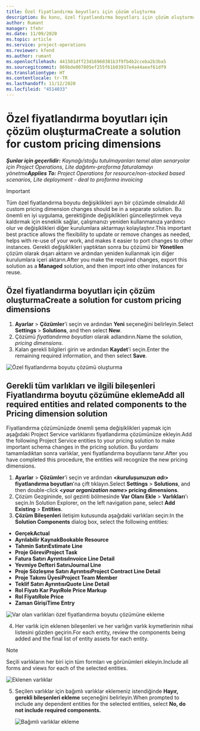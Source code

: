 ```yaml
---
title: Özel fiyatlandırma boyutları için çözüm oluşturma
description: Bu konu, özel fiyatlandırma boyutları için çözüm oluşturma hakkında bilgi sağlar.
author: Rumant
manager: tfehr
ms.date: 11/09/2020
ms.topic: article
ms.service: project-operations
ms.reviewer: kfend
ms.author: rumant
ms.openlocfilehash: 441501dff23d16960381b3f9fb4b2cceba2b3ba5
ms.sourcegitcommit: 869bde007805ef255f61b03937e4a44aeef61df9
ms.translationtype: HT
ms.contentlocale: tr-TR
ms.lasthandoff: 11/12/2020
ms.locfileid: "4514033"
---
```

# <a name="create-a-solution-for-custom-pricing-dimensions"></a><span data-ttu-id="90d4b-103">Özel fiyatlandırma boyutları için çözüm oluşturma</span><span class="sxs-lookup"><span data-stu-id="90d4b-103">Create a solution for custom pricing dimensions</span></span>

 <span data-ttu-id="90d4b-104">_**Şunlar için geçerlidir:** Kaynağı/stoğu tutulmayanları temel alan senaryolar için Project Operations, Lite dağıtımı-proforma faturalamayı yönetme_</span><span class="sxs-lookup"><span data-stu-id="90d4b-104">_**Applies To:** Project Operations for resource/non-stocked based scenarios, Lite deployment - deal to proforma invoicing_</span></span> 

>[!IMPORTANT]
><span data-ttu-id="90d4b-105">Tüm özel fiyatlandırma boyutu değişiklikleri ayrı bir çözümde olmalıdır.</span><span class="sxs-lookup"><span data-stu-id="90d4b-105">All custom pricing dimension changes should be in a separate solution.</span></span> <span data-ttu-id="90d4b-106">Bu önemli en iyi uygulama, gerektiğinde değişiklikleri güncelleştirmek veya kaldırmak için esneklik sağlar, çalışmanızı yeniden kullanmanıza yardımcı olur ve değişiklikleri diğer kurulumlara aktarmayı kolaylaştırır.</span><span class="sxs-lookup"><span data-stu-id="90d4b-106">This important best practice allows the flexibility to update or remove changes as needed, helps with re-use of your work, and makes it easier to port changes to other instances.</span></span> <span data-ttu-id="90d4b-107">Gerekli değişiklikleri yaptıktan sonra bu çözümü bir **Yönetilen** çözüm olarak dışarı aktarın ve ardından yeniden kullanmak için diğer kurulumlara içeri aktarın.</span><span class="sxs-lookup"><span data-stu-id="90d4b-107">After you make the required changes, export this solution as a **Managed** solution, and then import into other instances for reuse.</span></span>

## <a name="create-a-solution-for-custom-pricing-dimensions"></a><span data-ttu-id="90d4b-108">Özel fiyatlandırma boyutları için çözüm oluşturma</span><span class="sxs-lookup"><span data-stu-id="90d4b-108">Create a solution for custom pricing dimensions</span></span>

1.  <span data-ttu-id="90d4b-109">**Ayarlar** > **Çözümler**'i seçin ve ardından **Yeni** seçeneğini belirleyin.</span><span class="sxs-lookup"><span data-stu-id="90d4b-109">Select **Settings** > **Solutions**, and then select **New**.</span></span>
2.  <span data-ttu-id="90d4b-110">Çözümü *<your organization name> fiyatlandırma boyutları* olarak adlandırın.</span><span class="sxs-lookup"><span data-stu-id="90d4b-110">Name the solution, *<your organization name> pricing dimensions*.</span></span>
3. <span data-ttu-id="90d4b-111">Kalan gerekli bilgileri girin ve ardından **Kaydet**'i seçin.</span><span class="sxs-lookup"><span data-stu-id="90d4b-111">Enter the remaining required information, and then select **Save**.</span></span>

  ![Özel fiyatlandırma boyutu çözümü oluşturma](./media/Creation-of-custom-pricing-dimension-solution.png)
 
## <a name="add-all-required-entities-and-related-components-to-the-pricing-dimension-solution"></a><span data-ttu-id="90d4b-113">Gerekli tüm varlıkları ve ilgili bileşenleri Fiyatlandırma boyutu çözümüne ekleme</span><span class="sxs-lookup"><span data-stu-id="90d4b-113">Add all required entities and related components to the Pricing dimension solution</span></span>

<span data-ttu-id="90d4b-114">Fiyatlandırma çözümünüzde önemli şema değişiklikleri yapmak için aşağıdaki Project Service varlıklarını fiyatlandırma çözümünüze ekleyin.</span><span class="sxs-lookup"><span data-stu-id="90d4b-114">Add the following Project Service entities to your pricing solution to make important schema changes in the pricing solution.</span></span> <span data-ttu-id="90d4b-115">Bu yordamı tamamladıktan sonra varlıklar, yeni fiyatlandırma boyutlarını tanır.</span><span class="sxs-lookup"><span data-stu-id="90d4b-115">After you have completed this procedure, the entities will recognize the new pricing dimensions.</span></span>

1.  <span data-ttu-id="90d4b-116">**Ayarlar** > **Çözümler**'i seçin ve ardından **<*kuruluşunuzun adı*> fiyatlandırma boyutları**'na çift tıklayın.</span><span class="sxs-lookup"><span data-stu-id="90d4b-116">Select **Settings** > **Solutions**, and then double-click **<*your organization name*> pricing dimensions**.</span></span>
2.  <span data-ttu-id="90d4b-117">Çözüm Gezgininde, sol gezinti bölmesinde **Var Olanı Ekle** > **Varlıkları**'ı seçin.</span><span class="sxs-lookup"><span data-stu-id="90d4b-117">In Solution Explorer, on the left navigation pane, select **Add Existing** > **Entities**.</span></span>
3.  <span data-ttu-id="90d4b-118">**Çözüm Bileşenleri** iletişim kutusunda aşağıdaki varlıkları seçin:</span><span class="sxs-lookup"><span data-stu-id="90d4b-118">In the **Solution Components** dialog box, select the following entities:</span></span>
 
   - <span data-ttu-id="90d4b-119">**Gerçek**</span><span class="sxs-lookup"><span data-stu-id="90d4b-119">**Actual**</span></span>
   - <span data-ttu-id="90d4b-120">**Ayrılabilir Kaynak**</span><span class="sxs-lookup"><span data-stu-id="90d4b-120">**Bookable Resource**</span></span>
   - <span data-ttu-id="90d4b-121">**Tahmin Satırı**</span><span class="sxs-lookup"><span data-stu-id="90d4b-121">**Estimate Line**</span></span>
   - <span data-ttu-id="90d4b-122">**Proje Görevi**</span><span class="sxs-lookup"><span data-stu-id="90d4b-122">**Project Task**</span></span>
   - <span data-ttu-id="90d4b-123">**Fatura Satırı Ayrıntısı**</span><span class="sxs-lookup"><span data-stu-id="90d4b-123">**Invoice Line Detail**</span></span>
   - <span data-ttu-id="90d4b-124">**Yevmiye Defteri Satırı**</span><span class="sxs-lookup"><span data-stu-id="90d4b-124">**Journal Line**</span></span>
   - <span data-ttu-id="90d4b-125">**Proje Sözleşme Satırı Ayrıntısı**</span><span class="sxs-lookup"><span data-stu-id="90d4b-125">**Project Contract Line Detail**</span></span>
   - <span data-ttu-id="90d4b-126">**Proje Takımı Üyesi**</span><span class="sxs-lookup"><span data-stu-id="90d4b-126">**Project Team Member**</span></span>
   - <span data-ttu-id="90d4b-127">**Teklif Satırı Ayrıntısı**</span><span class="sxs-lookup"><span data-stu-id="90d4b-127">**Quote Line Detail**</span></span>
   - <span data-ttu-id="90d4b-128">**Rol Fiyatı Kar Payı**</span><span class="sxs-lookup"><span data-stu-id="90d4b-128">**Role Price Markup**</span></span>
   - <span data-ttu-id="90d4b-129">**Rol Fiyatı**</span><span class="sxs-lookup"><span data-stu-id="90d4b-129">**Role Price**</span></span>
   - <span data-ttu-id="90d4b-130">**Zaman Girişi**</span><span class="sxs-lookup"><span data-stu-id="90d4b-130">**Time Entry**</span></span>
 
   ![Var olan varlıkları özel fiyatlandırma boyutu çözümüne ekleme](./media/Existing-entities-to-PD-solution.png)
 
 4. <span data-ttu-id="90d4b-132">Her varlık için eklenen bileşenleri ve her varlığın varlık kıymetlerinin nihai listesini gözden geçirin.</span><span class="sxs-lookup"><span data-stu-id="90d4b-132">For each entity, review the components being added and the final list of entity assets for each entity.</span></span> 

   >[!NOTE]
   > <span data-ttu-id="90d4b-133">Seçili varlıkların her biri için tüm formları ve görünümleri ekleyin.</span><span class="sxs-lookup"><span data-stu-id="90d4b-133">Include all forms and views for each of the selected entities.</span></span>

  ![Eklenen varlıklar](./media/solution-component-selection.png)


5.  <span data-ttu-id="90d4b-135">Seçilen varlıklar için bağımlı varlıklar eklemeniz istendiğinde **Hayır, gerekli bileşenleri ekleme** seçeneğini belirleyin.</span><span class="sxs-lookup"><span data-stu-id="90d4b-135">When prompted to include any dependent entities for the selected entities, select **No, do not include required components.**</span></span>

    ![Bağımlı varlıklar ekleme](./media/Do-not-include-required.png)
